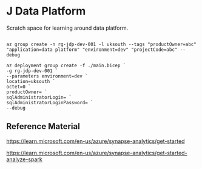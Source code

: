 # J Data Platform

Scratch space for learning around data platform.

``` pwsh

az group create -n rg-jdp-dev-001 -l uksouth --tags "productOwner=abc" "application=data platform" "environment=dev" "projectCode=abc" --debug

az deployment group create -f ./main.bicep `
-g rg-jdp-dev-001 `
--parameters environment=dev `
location=uksouth `
octet=0 `
productOwner= `
sqlAdministratorLogin= `
sqlAdministratorLoginPassword= `
--debug

```

## Reference Material

<https://learn.microsoft.com/en-us/azure/synapse-analytics/get-started>

<https://learn.microsoft.com/en-us/azure/synapse-analytics/get-started-analyze-spark>

